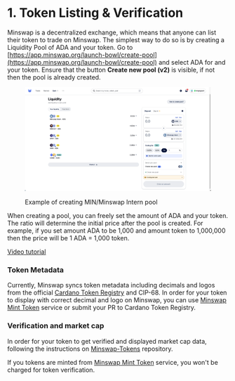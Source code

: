# 1. Token Listing & Verification

Minswap is a decentralized exchange, which means that anyone can list their token to trade on Minswap. The simplest way to do so is by creating a Liquidity Pool of ADA and your token. Go to [https://app.minswap.org/launch-bowl/create-pool](https://app.minswap.org/launch-bowl/create-pool) and select ADA for and your token. Ensure that the button **Create new pool (v2)** is visible, if not then the pool is already created.

<figure><img src="../../.gitbook/assets/img-create-pool-v2 (1).png" alt=""><figcaption><p>Example of creating MIN/Minswap Intern pool</p></figcaption></figure>

When creating a pool, you can freely set the amount of ADA and your token. The ratio will determine the initial price after the pool is created. For example, if you set amount ADA to be 1,000 and amount token to 1,000,000 then the price will be 1 ADA = 1,000 token.

[Video tutorial](https://drive.google.com/file/d/1d47o34D3nmZ_lZq90YTaRVYFZJNcpah5/view?usp=sharing)

### Token Metadata

Currently, Minswap syncs token metadata including decimals and logos from the official [Cardano Token Registry](https://github.com/cardano-foundation/cardano-token-registry) and CIP-68. In order for your token to display with correct decimal and logo on Minswap, you can use [Minswap Mint Token](https://minswap.org/launch-bowl/mint-token) service or submit your PR to Cardano Token Registry.

### Verification and market cap

In order for your token to get verified and displayed market cap data, following the instructions on [Minswap-Tokens](https://github.com/minswap/minswap-tokens) repository.

If you tokens are minted from [Minswap Mint Token](https://minswap.org/launch-bowl/mint-token) service, you won't be charged for token verification.
